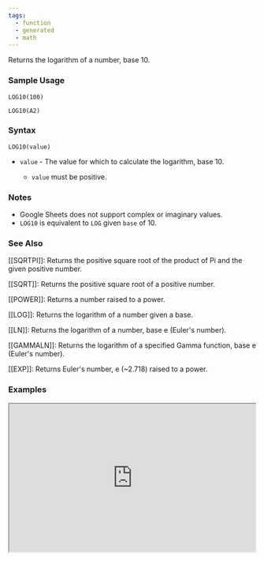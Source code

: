 ```yaml
---
tags:
  - function
  - generated
  - math
---
```


Returns the logarithm of a number, base 10.

### Sample Usage

`LOG10(100)`

`LOG10(A2)`

### Syntax

`LOG10(value)`

* `value` - The value for which to calculate the logarithm, base 10.

  + `value` must be positive.

### Notes

* Google Sheets does not support complex or imaginary values.
* `LOG10` is equivalent to `LOG` given `base` of 10.

### See Also

[[SQRTPI]]: Returns the positive square root of the product of Pi and the given positive number.

[[SQRT]]: Returns the positive square root of a positive number.

[[POWER]]: Returns a number raised to a power.

[[LOG]]: Returns the logarithm of a number given a base.

[[LN]]: Returns the logarithm of a number, base e (Euler's number).

[[GAMMALN]]: Returns the logarithm of a specified Gamma function, base e (Euler's number).

[[EXP]]: Returns Euler's number, e (~2.718) raised to a power.

### Examples

<iframe height="300" src="https://docs.google.com/spreadsheet/pub?key=0As3tAuweYU9QdEU5SzFsakZiSnRVWmVmeEc5bGk4dVE&amp;output=html" width="500"></iframe>